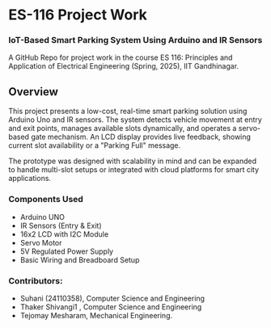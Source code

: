 # ES-116 Project Work 
### IoT-Based Smart Parking System Using Arduino and IR Sensors

A GitHub Repo for project work in the course ES 116: Principles and Application of Electrical Engineering (Spring, 2025), IIT Gandhinagar. 

## Overview
This project presents a low-cost, real-time smart parking solution using Arduino Uno and IR sensors. The system detects vehicle movement at entry and exit points, manages available slots dynamically, and operates a servo-based gate mechanism. An LCD display provides live feedback, showing current slot availability or a "Parking Full" message.

The prototype was designed with scalability in mind and can be expanded to handle multi-slot setups or integrated with cloud platforms for smart city applications.

### Components Used
- Arduino UNO  
- IR Sensors (Entry & Exit)  
- 16x2 LCD with I2C Module  
- Servo Motor  
- 5V Regulated Power Supply  
- Basic Wiring and Breadboard Setup


### Contributors: 
- Suhani (24110358), Computer Science and Engineering
- Thaker Shivangi1 , Computer Science and Engineering
- Tejomay Mesharam, Mechanical Engineering.
